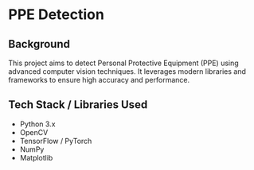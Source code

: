 # PPE Detection

## Background

This project aims to detect Personal Protective Equipment (PPE) using advanced computer vision techniques. It leverages modern libraries and frameworks to ensure high accuracy and performance.

## Tech Stack / Libraries Used

- Python 3.x
- OpenCV
- TensorFlow / PyTorch
- NumPy
- Matplotlib
